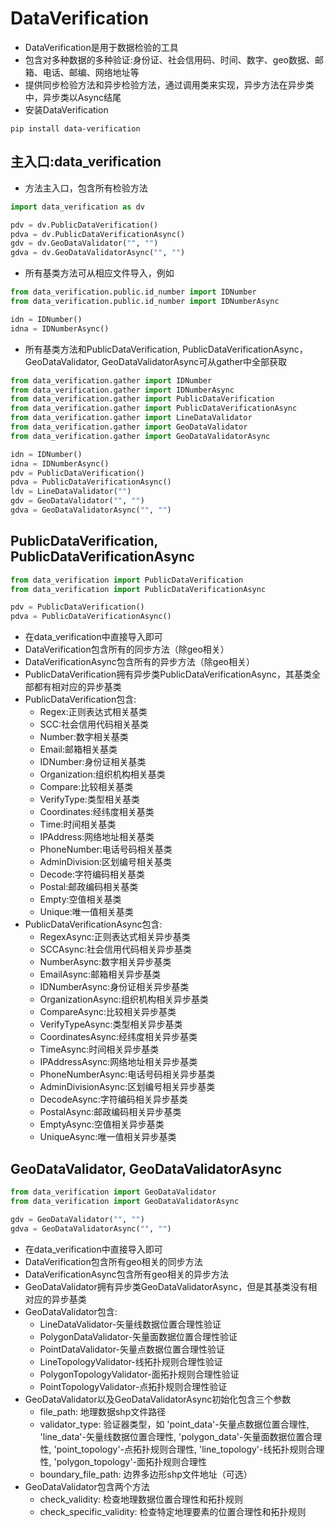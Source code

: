 # DataVerification

* DataVerification是用于数据检验的工具
* 包含对多种数据的多种验证:身份证、社会信用码、时间、数字、geo数据、邮箱、电话、邮编、网络地址等
* 提供同步检验方法和异步检验方法，通过调用类来实现，异步方法在异步类中，异步类以Async结尾
* 安装DataVerification
```
pip install data-verification
```
## 主入口:data_verification

* 方法主入口，包含所有检验方法

```python
import data_verification as dv

pdv = dv.PublicDataVerification()
pdva = dv.PublicDataVerificationAsync()
gdv = dv.GeoDataValidator("", "")
gdva = dv.GeoDataValidatorAsync("", "")
```

* 所有基类方法可从相应文件导入，例如

```python
from data_verification.public.id_number import IDNumber
from data_verification.public.id_number import IDNumberAsync

idn = IDNumber()
idna = IDNumberAsync()
```
* 所有基类方法和PublicDataVerification, PublicDataVerificationAsync，GeoDataValidator, GeoDataValidatorAsync可从gather中全部获取
```python
from data_verification.gather import IDNumber
from data_verification.gather import IDNumberAsync
from data_verification.gather import PublicDataVerification
from data_verification.gather import PublicDataVerificationAsync
from data_verification.gather import LineDataValidator
from data_verification.gather import GeoDataValidator
from data_verification.gather import GeoDataValidatorAsync

idn = IDNumber()
idna = IDNumberAsync()
pdv = PublicDataVerification()
pdva = PublicDataVerificationAsync()
ldv = LineDataValidator("")
gdv = GeoDataValidator("", "")
gdva = GeoDataValidatorAsync("", "")
```
## PublicDataVerification, PublicDataVerificationAsync

```python
from data_verification import PublicDataVerification
from data_verification import PublicDataVerificationAsync

pdv = PublicDataVerification()
pdva = PublicDataVerificationAsync()
```

* 在data_verification中直接导入即可
* DataVerification包含所有的同步方法（除geo相关）
* DataVerificationAsync包含所有的异步方法（除geo相关）
* PublicDataVerification拥有异步类PublicDataVerificationAsync，其基类全部都有相对应的异步基类
* PublicDataVerification包含:
    * Regex:正则表达式相关基类
    * SCC:社会信用代码相关基类
    * Number:数字相关基类
    * Email:邮箱相关基类
    * IDNumber:身份证相关基类
    * Organization:组织机构相关基类
    * Compare:比较相关基类
    * VerifyType:类型相关基类
    * Coordinates:经纬度相关基类
    * Time:时间相关基类
    * IPAddress:网络地址相关基类
    * PhoneNumber:电话号码相关基类
    * AdminDivision:区划编号相关基类
    * Decode:字符编码相关基类
    * Postal:邮政编码相关基类
    * Empty:空值相关基类
    * Unique:唯一值相关基类
* PublicDataVerificationAsync包含:
    * RegexAsync:正则表达式相关异步基类
    * SCCAsync:社会信用代码相关异步基类
    * NumberAsync:数字相关异步基类
    * EmailAsync:邮箱相关异步基类
    * IDNumberAsync:身份证相关异步基类
    * OrganizationAsync:组织机构相关异步基类
    * CompareAsync:比较相关异步基类
    * VerifyTypeAsync:类型相关异步基类
    * CoordinatesAsync:经纬度相关异步基类
    * TimeAsync:时间相关异步基类
    * IPAddressAsync:网络地址相关异步基类
    * PhoneNumberAsync:电话号码相关异步基类
    * AdminDivisionAsync:区划编号相关异步基类
    * DecodeAsync:字符编码相关异步基类
    * PostalAsync:邮政编码相关异步基类
    * EmptyAsync:空值相关异步基类
    * UniqueAsync:唯一值相关异步基类

## GeoDataValidator, GeoDataValidatorAsync

```python
from data_verification import GeoDataValidator
from data_verification import GeoDataValidatorAsync

gdv = GeoDataValidator("", "")
gdva = GeoDataValidatorAsync("", "")
```

* 在data_verification中直接导入即可
* DataVerification包含所有geo相关的同步方法
* DataVerificationAsync包含所有geo相关的异步方法
* GeoDataValidator拥有异步类GeoDataValidatorAsync，但是其基类没有相对应的异步基类
* GeoDataValidator包含:
    * LineDataValidator-矢量线数据位置合理性验证
    * PolygonDataValidator-矢量面数据位置合理性验证
    * PointDataValidator-矢量点数据位置合理性验证
    * LineTopologyValidator-线拓扑规则合理性验证
    * PolygonTopologyValidator-面拓扑规则合理性验证
    * PointTopologyValidator-点拓扑规则合理性验证
* GeoDataValidator以及GeoDataValidatorAsync初始化包含三个参数
    * file_path: 地理数据shp文件路径
    * validator_type: 验证器类型，如 'point_data'-矢量点数据位置合理性, 'line_data'-矢量线数据位置合理性,
      'polygon_data'-矢量面数据位置合理性, 'point_topology'-点拓扑规则合理性, 'line_topology'-线拓扑规则合理性,
      'polygon_topology'-面拓扑规则合理性
    * boundary_file_path: 边界多边形shp文件地址（可选）
* GeoDataValidator包含两个方法
    * check_validity: 检查地理数据位置合理性和拓扑规则
    * check_specific_validity: 检查特定地理要素的位置合理性和拓扑规则


